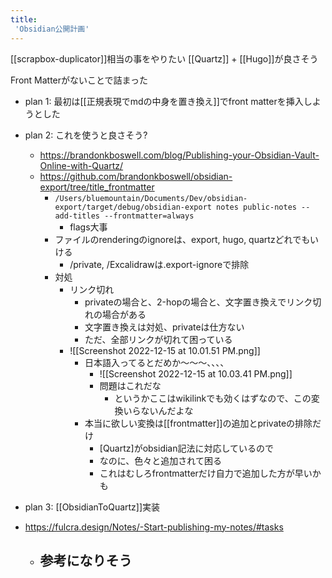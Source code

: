 ```yaml
---
title:
 'Obsidian公開計画'
---
```

[[scrapbox-duplicator]]相当の事をやりたい
[[Quartz]] + [[Hugo]]が良さそう

Front Matterがないことで詰まった
- plan 1: 最初は[[正規表現でmdの中身を置き換え]]でfront matterを挿入しようとした
- plan 2: これを使うと良さそう?
	- https://brandonkboswell.com/blog/Publishing-your-Obsidian-Vault-Online-with-Quartz/
	- https://github.com/brandonkboswell/obsidian-export/tree/title_frontmatter
		- `/Users/bluemountain/Documents/Dev/obsidian-export/target/debug/obsidian-export notes public-notes --add-titles --frontmatter=always`
			- flags大事
		- ファイルのrenderingのignoreは、export, hugo, quartzどれでもいける
			- /private, /Excalidrawは.export-ignoreで排除
		- 対処
			- リンク切れ
				- privateの場合と、2-hopの場合と、文字置き換えでリンク切れの場合がある
				- 文字置き換えは対処、privateは仕方ない
				- ただ、全部リンクが切れて困っている
			- ![[Screenshot 2022-12-15 at 10.01.51 PM.png]]
				- 日本語入ってるとだめか〜〜〜、、、、
					- ![[Screenshot 2022-12-15 at 10.03.41 PM.png]]
					- 問題はこれだな
						- というかここはwikilinkでも効くはずなので、この変換いらないんだよな
				- 本当に欲しい変換は[[frontmatter]]の追加とprivateの排除だけ
					- [Quartz]がobsidian記法に対応しているので
					- なのに、色々と追加されて困る
					- これはむしろfrontmatterだけ自力で追加した方が早いかも
- plan 3: [[ObsidianToQuartz]]実装

- https://fulcra.design/Notes/-Start-publishing-my-notes/#tasks
	- 参考になりそう
		- 